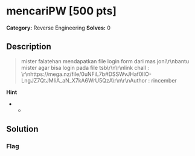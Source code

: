 # mencariPW [500 pts]

**Category:** Reverse Engineering
**Solves:** 0

## Description
>mister falatehan mendapatkan file login form dari mas joni\r\nbantu mister agar bisa login pada file tsb\r\n\r\nlink chall : \r\nhttps://mega.nz/file/0uNFiL7b#DSSWvJHaf0IIO-LngJZ7QtJMIiA_aN_X7kA6WrU5QzA\r\n\r\nAuthor : rincember

**Hint**
* -

## Solution

### Flag

